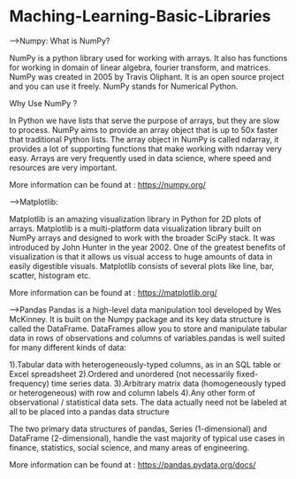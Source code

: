 # Maching-Learning-Basic-Libraries
-->Numpy:
What is NumPy?

NumPy is a python library used for working with arrays.
It also has functions for working in domain of linear algebra, fourier transform, and matrices.
NumPy was created in 2005 by Travis Oliphant. It is an open source project and you can use it freely.
NumPy stands for Numerical Python.

Why Use NumPy ?

In Python we have lists that serve the purpose of arrays, but they are slow to process.
NumPy aims to provide an array object that is up to 50x faster that traditional Python lists.
The array object in NumPy is called ndarray, it provides a lot of supporting functions that make working with ndarray very easy.
Arrays are very frequently used in data science, where speed and resources are very important.

More information can be found at : https://numpy.org/

-->Matplotlib:

Matplotlib is an amazing visualization library in Python for 2D plots of arrays. Matplotlib is a multi-platform data visualization library built on NumPy arrays and designed to work with the broader SciPy stack. It was introduced by John Hunter in the year 2002.
One of the greatest benefits of visualization is that it allows us visual access to huge amounts of data in easily digestible visuals. Matplotlib consists of several plots like line, bar, scatter, histogram etc.

More information can be found at : https://matplotlib.org/

-->Pandas
Pandas is a high-level data manipulation tool developed by Wes McKinney. It is built on the Numpy package and its key data structure is called the DataFrame. DataFrames allow you to store and manipulate tabular data in rows of observations and columns of variables.pandas is well suited for many different kinds of data:

1).Tabular data with heterogeneously-typed columns, as in an SQL table or Excel spreadsheet
2).Ordered and unordered (not necessarily fixed-frequency) time series data.
3).Arbitrary matrix data (homogeneously typed or heterogeneous) with row and column labels
4).Any other form of observational / statistical data sets. The data actually need not be labeled at all to be placed into a pandas data structure

The two primary data structures of pandas, Series (1-dimensional) and DataFrame (2-dimensional), handle the vast majority of typical use cases in finance, statistics, social science, and many areas of engineering. 

More information can be found at : https://pandas.pydata.org/docs/
